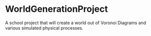 # WorldGenerationProject
A school project that will create a world out of Voronoi Diagrams and various simulated physical processes.

